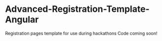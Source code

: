 # Advanced-Registration-Template-Angular
Registration pages template for use during hackathons
Code coming soon!
